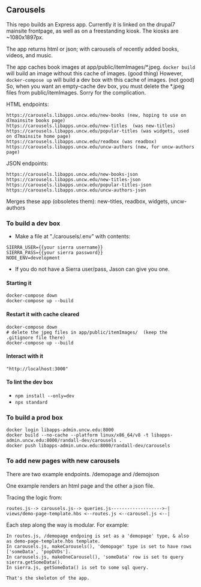 ## Carousels

This repo builds an Express app.  Currently it is linked on the drupal7 mainsite frontpage, as well as on a freestanding kiosk.
The kiosks are \~1080x1897px.


The app returns html or json; with carousels of recently added books, videos, and music.

The app caches book images at app/public/itemImages/\*.jpeg.  `docker build` will build an image without this cache of images.  (good thing)  However, `docker-compose up` will build a dev box with this cache of images.  (not good)  So, when you want an empty-cache dev box, you must delete the \*.jpeg files from public/itemImages.  Sorry for the complication.

HTML endpoints:

    https://carousels.libapps.uncw.edu/new-books (new, hoping to use on d7mainsite books page)
    https://carousels.libapps.uncw.edu/new-titles  (was new-titles)
    https://carousels.libapps.uncw.edu/popular-titles (was widgets, used on d7mainsite home page)
    https://carousels.libapps.uncw.edu/readbox (was readbox)
    https://carousels.libapps.uncw.edu/uncw-authors (new, for uncw-authors page)

JSON endpoints:

    https://carousels.libapps.uncw.edu/new-books-json
    https://carousels.libapps.uncw.edu/new-titles-json
    https://carousels.libapps.uncw.edu/popular-titles-json
    https://carousels.libapps.uncw.edu/uncw-authors-json

Merges these app (obsoletes them): new-titles, readbox, widgets, uncw-authors


### To build a dev box

  - Make a file at "./carousels/.env" with contents:

```
SIERRA_USER={{your sierra username}}
SIERRA_PASS={{your sierra password}}
NODE_ENV=development
```

  - If you do not have a Sierra user/pass, Jason can give you one.

#### Starting it

```
docker-compose down
docker-compose up --build
```

#### Restart it with cache cleared

```
docker-compose down
# delete the jpeg files in app/public/itemImages/  (keep the .gitignore file there)
docker-compose up --build
```

#### Interact with it

```
"http://localhost:3000"
```

#### To lint the dev box

  - `npm install --only=dev`
  - `npx standard`

### To build a prod box

```
docker login libapps-admin.uncw.edu:8000
docker build --no-cache --platform linux/x86_64/v8 -t libapps-admin.uncw.edu:8000/randall-dev/carousels .
docker push libapps-admin.uncw.edu:8000/randall-dev/carousels
```


### To add new pages with new carousels

There are two example endpoints.  /demopage and /demojson

One example renders an html page and the other a json file.  

Tracing the logic from:
  
    routes.js--> carousels.js--> queries.js------------------->-| 
    views/demo-page-template.hbs <--routes.js <--carousel.js <--|  
 
Each step along the way is modular. For example:

    In routes.js, /demopage endpoing is set as a 'demopage' type, & also as demo-page-template.hbs template.
    In carousels.js, makeCarousels(), 'demopage' type is set to have rows ['someData', 'popDVDs'].
    In carousels.js, makeOneCarousel(), 'someData' row is set to query sierra.getSomeData().
    In sierra.js, getSomeData() is set to some sql query.
   
    That's the skeleton of the app.
